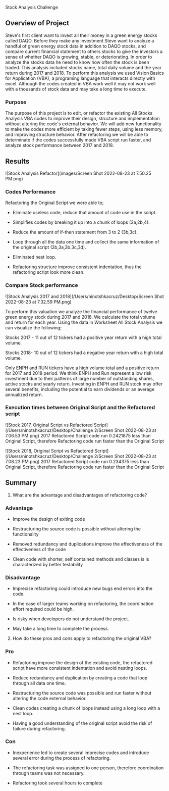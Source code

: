  Stock Analysis Challenge

## Overview of Project 

Steve's first client want to invest all their money in a green energy stocks called DAQO. Before they make any investment Steve want to analyze a handful of green energy stock data in addition to DAQO stocks, and  compare current financial statement to others stocks to give the investors a sense of whether DAQO is growing, stable, or deteriorating. In order to analyze the stocks data he need to know how often the stock is been traded.  This analysis included stocks name, total daily volume and the year return during 2017 and 2018. To perform this analysis we used Vision Basics for Application (VBA), a programing language that interacts directly with excel. Although the codes created in VBA work well it may not work well with a thousands of stock data and may take a long time to execute.

### Purpose

The purpose of this project is to edit, or refactor the existing All Stocks Analysis VBA codes to improve their design, structure and implementation without altering the code's external behavior. We will add new functionality to make the codes more efficient by taking fewer steps, using less memory, and improving structure behavior. After refactoring we will be able to determinate if the codes successfully made VBA script run faster, and analyze stock performance between 2017 and 2018.


## Results

![Stock Analysis Refactor](images/Screen Shot 2022-08-23 at 7.50.25 PM.png)

### Codes Performance

Refactoring the Original Script we were able to;

- Eliminate useless code, reduce that amount of code use in the script.

- Simplifies codes by breaking it up into a chunk of loops (2a,2b,4).

- Reduce the amount of if-then statement from 3 to 2 (3b,3c).

- Loop through all the data one time and collect the same information of the original script (2b,3a,3b.3c,3d).

- Eliminated nest loop. 

- Refactoring structure improve consistent indentation, thus the refactoring script look more clean.


### Compare Stock performance 

![Stock Analysis 2017 and 2018](/Users/ninotshkacruz/Desktop/Screen Shot 2022-08-23 at 7.32.59 PM.png)

To perform this valuation we analyze the financial performance of twelve green energy stock during 2017 and 2018. We calculate the total volume and return for each year. Using the data in Worksheet All Stock Analysis we can visualize the following;

Stocks 2017 -  11 out of 12 tickers had a positive year return with a high total volume.

Stocks 2018- 10 out of 12 tickers had a negative year return with a high total volume.

Only ENPH and RUN tickers have a high volume total and a positive return for 2017 and 2018 period. We think ENPH and Run represent a low risk investment due to their patterns of large number of outstanding shares,  active stocks and yearly return. Investing in ENPH and RUN stock may offer several benefits, including the potential to earn dividends or an average annualized return.


### Execution times between Original Script and the Refactored script

![Stock 2017, Original Script vs Refactored Script](/Users/ninotshkacruz/Desktop/Challenge 2/Screen Shot 2022-08-23 at 7.06.53 PM.png)
2017 Refactored Script code run 0.2421875 less than Original Script, therefore Refactoring code run faster than the Original Script


![Stock 2018, Original Script vs Refactored Script](/Users/ninotshkacruz/Desktop/Challenge 2/Screen Shot 2022-08-23 at 7.08.23 PM.png)
2017 Refactored Script code run 0.234375 less than Original Script, therefore Refactoring code run faster than the Original Script


## Summary

1. What are the advantage and disadvantages of refactoring code?

### Advantage 

- Improve the design of exiting code

- Restructuring the source code is possible without altering the functionality

- Removed redundancy and duplications improve the effectiveness of the effectiveness of the code

- Clean code with shorter, self contained methods and classes is is characterized by better testability

### Disadvantage  

- Imprecise refactoring could introduce new bugs end errors into the code.

- In the case of larger teams working on refactoring, the coordination effort required could be high.

- Is risky when developers do not understand the project.

- May take a long time to complete the process.


2. How do these pros and cons apply to refactoring the original VBA?

### Pro 

- Refactoring improve the design of the existing code, the refactored script have more consistent indentation and avoid nesting loops. 

- Reduce redundancy and duplication by creating a code that loop through all data one time.

- Restructuring the source code was possible and run faster without altering the code external behavior.

- Clean codes creating a chunk of loops instead using a long loop with a nest loop.

- Having a good understanding of the original script avoid the risk of failure during refactoring.

### Con

- Inexperience led to create several imprecise codes and introduce several error during the process of refactoring.

- The refactoring task was assigned to one person, therefore coordination through teams was not necessary.

- Refactoring took several hours to complete




